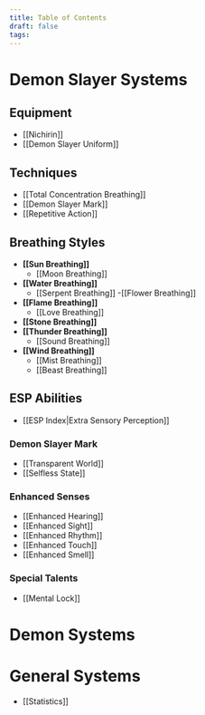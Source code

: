 ```yaml
---
title: Table of Contents
draft: false
tags:
---
```


# Demon Slayer Systems

## Equipment

- [[Nichirin]]
- [[Demon Slayer Uniform]]

## Techniques

- [[Total Concentration Breathing]]
- [[Demon Slayer Mark]]
- [[Repetitive Action]]

## Breathing Styles

- **[[Sun Breathing]]**
  - [[Moon Breathing]]
- **[[Water Breathing]]**
  - [[Serpent Breathing]]
  -[[Flower Breathing]]
- **[[Flame Breathing]]**
  - [[Love Breathing]]
- **[[Stone Breathing]]**
- **[[Thunder Breathing]]**
  - [[Sound Breathing]]
- **[[Wind Breathing]]**
  - [[Mist Breathing]]
  - [[Beast Breathing]]

## ESP Abilities

- [[ESP Index|Extra Sensory Perception]]
### Demon Slayer Mark

- [[Transparent World]]
- [[Selfless State]]

### Enhanced Senses

- [[Enhanced Hearing]]
- [[Enhanced Sight]]
- [[Enhanced Rhythm]]
- [[Enhanced Touch]]
- [[Enhanced Smell]]
### Special Talents

- [[Mental Lock]]

# Demon Systems

# General Systems

- [[Statistics]]
